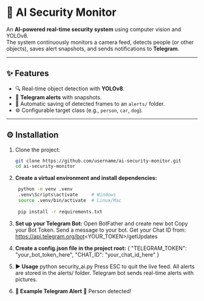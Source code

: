 # 🔐 AI Security Monitor  

An **AI-powered real-time security system** using computer vision and YOLOv8.  
The system continuously monitors a camera feed, detects people (or other objects), saves alert snapshots, and sends notifications to **Telegram**.

---

## ✨ Features
- 🔍 Real-time object detection with **YOLOv8**.  
- 📲 **Telegram alerts** with snapshots.  
- 📸 Automatic saving of detected frames to an `alerts/` folder.  
- ⚙️ Configurable target class (e.g., `person`, `car`, `dog`).  

---

## ⚙️ Installation

1. Clone the project:
   ```bash
   git clone https://github.com/username/ai-security-monitor.git
   cd ai-security-monitor
   ```

2. **Create a virtual environment and install dependencies:**
   ```bash
    python -m venv .venv
    .venv\Scripts\activate     # Windows
    source .venv/bin/activate  # Linux/Mac
    
    pip install -r requirements.txt
    ```

3. **Set up your Telegram Bot:**
        Open BotFather and create new bot
        Copy your Bot Token.
        Send a message to your bot.
        Get your Chat ID from:
        https://api.telegram.org/bot<YOUR_TOKEN>/getUpdates
4.  **Create a config.json file in the project root:**
        {
          "TELEGRAM_TOKEN": "your_bot_token_here",
          "CHAT_ID": "your_chat_id_here"
        }
5.   **▶️ Usage**
        python security_ai.py
        Press ESC to quit the live feed.
        All alerts are stored in the alerts/ folder.
        Telegram bot sends real-time alerts with pictures.

6. **📲 Example Telegram Alert**
    🚨 Person detected!

